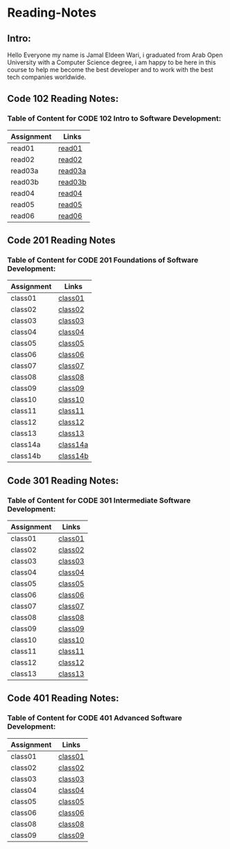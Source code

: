 # Reading-Notes
## Intro:
Hello Everyone my name is Jamal Eldeen Wari, i graduated from Arab Open University with a Computer Science degree, i am happy to be here in this course to help me become the best developer and to work with the best tech companies worldwide.


## **Code 102 Reading Notes:**
### Table of Content for **CODE 102 Intro to Software Development**:

| Assignment      | Links |
| ----------- | ----------- |
| read01     | [read01](Code102/read01.md) 
| read02     | [read02](Code102/read02.md) 
| read03a    | [read03a](Code102/read03a.md) 
| read03b    | [read03b](Code102/read03b.md) 
| read04     | [read04](Code102/read04.md) 
| read05     | [read05](Code102/read05.md)
| read06     | [read06](Code102/read06.md)





## **Code 201 Reading Notes**
### Table of Content for **CODE 201 Foundations of Software Development**:

| Assignment      | Links |
| ----------- | ----------- |
| class01     | [class01](Code201/class01.md) 
| class02     | [class02](Code201/class02.md)
| class03     | [class03](Code201/class03.md)
| class04     | [class04](Code201/class04.md)
| class05     | [class05](Code201/class05.md)
| class06     | [class06](Code201/class06.md)
| class07     | [class07](Code201/read07.md)
| class08     | [class08](Code201/class08.md)
| class09     | [class09](Code201/class09.md)
| class10     | [class10](Code201/class10.md)
| class11     | [class11](Code201/class11.md)
| class12     | [class12](Code201/class12.md)
| class13     | [class13](Code201/class13.md)
| class14a    | [class14a](Code201/class14a.md)
| class14b    | [class14b](Code201/class14b.md)

## **Code 301 Reading Notes:**
### Table of Content for **CODE 301 Intermediate Software Development**:

| Assignment      | Links |
| ----------- | ----------- |
| class01     | [class01](Code301/class01.md)
| class02     | [class02](Code301/class02.md)
| class03     | [class03](Code301/class03.md)
| class04     | [class04](Code301/class04.md)
| class05     | [class05](Code301/class05.md)
| class06     | [class06](Code301/class06.md)
| class07     | [class07](Code301/class07.md)
| class08     | [class08](Code301/class08.md)
| class09     | [class09](Code301/class09.md)
| class10     | [class10](Code301/class10.md)
| class11     | [class11](Code301/class11.md)
| class12     | [class12](Code301/class12.md)
| class13     | [class13](Code301/class13.md)


## **Code 401 Reading Notes:**
### Table of Content for **CODE 401 Advanced Software Development**:

| Assignment      | Links |
| ----------- | ----------- |
| class01     | [class01](Code401/class01.md)
| class02     | [class02](Code401/class02.md)
| class03     | [class03](Code401/class03.md)
| class04     | [class04](Code401/class04.md)
| class05     | [class05](Code401/class05.md)
| class06     | [class06](Code401/class06.md)
| class08     | [class08](Code401/class08.md)
| class09     | [class09](Code401/class09.md)
